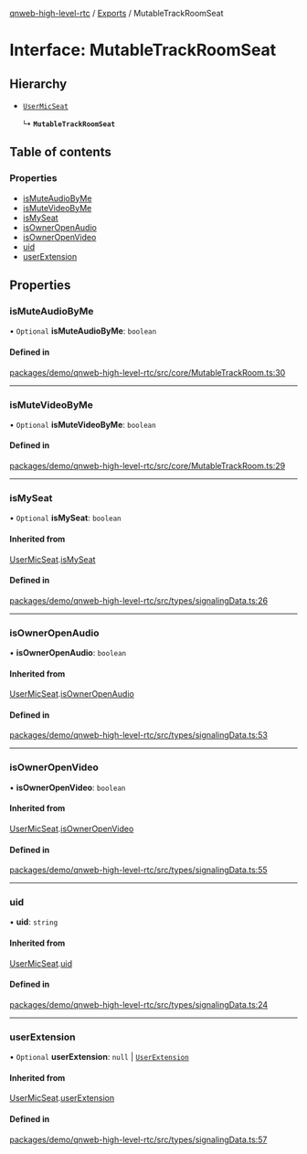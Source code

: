 [qnweb-high-level-rtc](../README.md) / [Exports](../modules.md) / MutableTrackRoomSeat

# Interface: MutableTrackRoomSeat

## Hierarchy

- [`UserMicSeat`](UserMicSeat.md)

  ↳ **`MutableTrackRoomSeat`**

## Table of contents

### Properties

- [isMuteAudioByMe](MutableTrackRoomSeat.md#ismuteaudiobyme)
- [isMuteVideoByMe](MutableTrackRoomSeat.md#ismutevideobyme)
- [isMySeat](MutableTrackRoomSeat.md#ismyseat)
- [isOwnerOpenAudio](MutableTrackRoomSeat.md#isowneropenaudio)
- [isOwnerOpenVideo](MutableTrackRoomSeat.md#isowneropenvideo)
- [uid](MutableTrackRoomSeat.md#uid)
- [userExtension](MutableTrackRoomSeat.md#userextension)

## Properties

### isMuteAudioByMe

• `Optional` **isMuteAudioByMe**: `boolean`

#### Defined in

[packages/demo/qnweb-high-level-rtc/src/core/MutableTrackRoom.ts:30](https://github.com/Spencer17x/solutions/blob/84e2f808/Frontend/front-end-solutions/packages/demo/qnweb-high-level-rtc/src/core/MutableTrackRoom.ts#L30)

___

### isMuteVideoByMe

• `Optional` **isMuteVideoByMe**: `boolean`

#### Defined in

[packages/demo/qnweb-high-level-rtc/src/core/MutableTrackRoom.ts:29](https://github.com/Spencer17x/solutions/blob/84e2f808/Frontend/front-end-solutions/packages/demo/qnweb-high-level-rtc/src/core/MutableTrackRoom.ts#L29)

___

### isMySeat

• `Optional` **isMySeat**: `boolean`

#### Inherited from

[UserMicSeat](UserMicSeat.md).[isMySeat](UserMicSeat.md#ismyseat)

#### Defined in

[packages/demo/qnweb-high-level-rtc/src/types/signalingData.ts:26](https://github.com/Spencer17x/solutions/blob/84e2f808/Frontend/front-end-solutions/packages/demo/qnweb-high-level-rtc/src/types/signalingData.ts#L26)

___

### isOwnerOpenAudio

• **isOwnerOpenAudio**: `boolean`

#### Inherited from

[UserMicSeat](UserMicSeat.md).[isOwnerOpenAudio](UserMicSeat.md#isowneropenaudio)

#### Defined in

[packages/demo/qnweb-high-level-rtc/src/types/signalingData.ts:53](https://github.com/Spencer17x/solutions/blob/84e2f808/Frontend/front-end-solutions/packages/demo/qnweb-high-level-rtc/src/types/signalingData.ts#L53)

___

### isOwnerOpenVideo

• **isOwnerOpenVideo**: `boolean`

#### Inherited from

[UserMicSeat](UserMicSeat.md).[isOwnerOpenVideo](UserMicSeat.md#isowneropenvideo)

#### Defined in

[packages/demo/qnweb-high-level-rtc/src/types/signalingData.ts:55](https://github.com/Spencer17x/solutions/blob/84e2f808/Frontend/front-end-solutions/packages/demo/qnweb-high-level-rtc/src/types/signalingData.ts#L55)

___

### uid

• **uid**: `string`

#### Inherited from

[UserMicSeat](UserMicSeat.md).[uid](UserMicSeat.md#uid)

#### Defined in

[packages/demo/qnweb-high-level-rtc/src/types/signalingData.ts:24](https://github.com/Spencer17x/solutions/blob/84e2f808/Frontend/front-end-solutions/packages/demo/qnweb-high-level-rtc/src/types/signalingData.ts#L24)

___

### userExtension

• `Optional` **userExtension**: ``null`` \| [`UserExtension`](UserExtension.md)

#### Inherited from

[UserMicSeat](UserMicSeat.md).[userExtension](UserMicSeat.md#userextension)

#### Defined in

[packages/demo/qnweb-high-level-rtc/src/types/signalingData.ts:57](https://github.com/Spencer17x/solutions/blob/84e2f808/Frontend/front-end-solutions/packages/demo/qnweb-high-level-rtc/src/types/signalingData.ts#L57)
